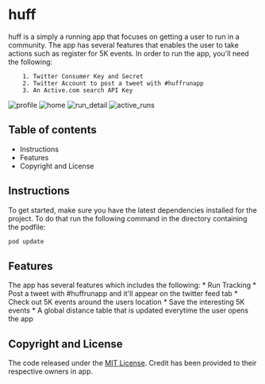 # huff

huff is a simply a running app that focuses on getting a user to run in a community. The app has several features that enables the user to take actions such as register for 5K events. In order to run the app, you'll need the following:

        1. Twitter Consumer Key and Secret
        2. Twitter Account to post a tweet with #huffrunapp 
        3. An Active.com search API Key 

![profile](screenshots/profile.PNG)
![home](screenshots/home.PNG)
![run_detail](screenshots/run_detail.PNG)
![active_runs](screenshots/active_runs.PNG)
        
## Table of contents
* Instructions
* Features
* Copyright and License
        
## Instructions
To get started, make sure you have the latest dependencies installed for the project. To do that run the following command in the directory containing the podfile:

```bash
pod update
```

## Features
The app has several features which includes the following:
    * Run Tracking
    * Post a tweet with #huffrunapp and it'll appear on the twitter feed tab
    * Check out 5K events around the users location
    * Save the interesting 5K events 
    * A global distance table that is updated everytime the user opens the app
    
## Copyright and License
The code released under the [MIT License](https://github.com/rluftw/huff/blob/master/license.txt). Credit has been provided to their respective owners in app.

